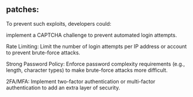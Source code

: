 ## patches:

To prevent such exploits, developers could:

implement a CAPTCHA challenge to prevent automated login attempts.

Rate Limiting: Limit the number of login attempts per IP address or account to prevent brute-force attacks.

Strong Password Policy: Enforce password complexity requirements (e.g., length, character types) to make brute-force attacks more difficult.

2FA/MFA: Implement two-factor authentication or multi-factor authentication to add an extra layer of security.